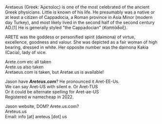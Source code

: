 Aretaeus (Greek: Ἀρεταῖος) is one of the most celebrated of the ancient Greek physicians. Little is known of his life. He presumably was a native or at least a citizen of Cappadocia, a Roman province in Asia Minor (modern day Turkey), and most likely lived in the second half of the second century AD.[1] He is generally styled "the Cappadocian" (Καππάδοξ).  

ARETE was the goddess or personified spirit (daimona) of virtue, excellence, goodness and valour. She was depicted as a fair woman of high bearing, dressed in white. Her opposite number was the daimona Kakia (Cacia), lady of vice.  

Arete.com etc all taken  
Arete.us also taken  
Aretaeus.com is taken, but Aretae.us is available!   

Jason have ***Areteus.com***?   He pronounced it Aret-EE-Us.  
We can say Aret-US with silent e.  Or Aret-TUS   
Or it could be alternate spelling for Aret-ae-US  
Registered w namecheap in 2022.  

Jason website, DOM?  Arete.us.com?  
Areteus.us   
Email: info [at] areteus [dot] us  
